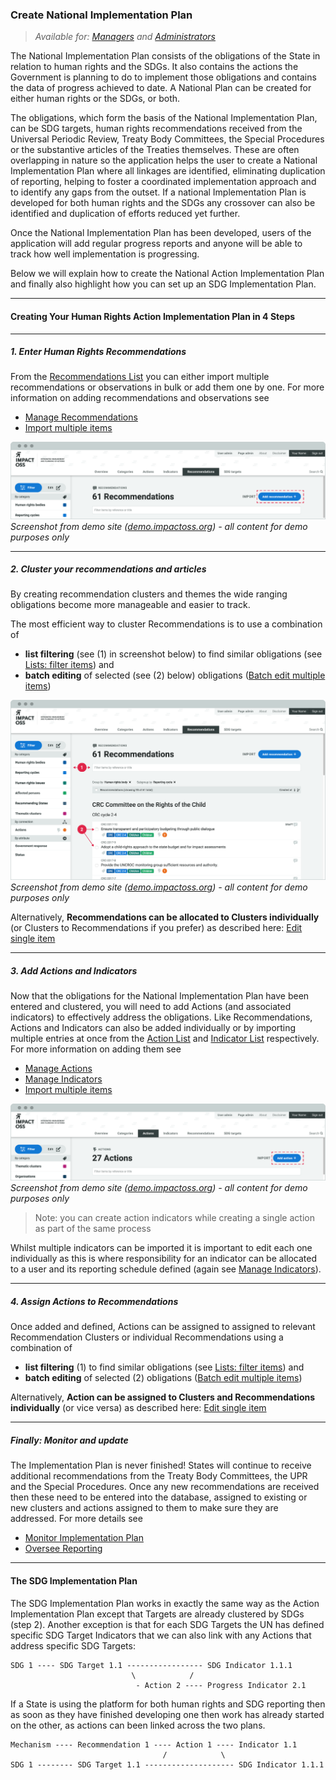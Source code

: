 ### Create National Implementation Plan

> _Available for: [Managers](/managers/manager.md) and [Administrators](/admins/admin.md)_

The National Implementation Plan consists of the obligations of the State in relation to human rights and the SDGs. It also contains the actions the Government is planning to do to implement those obligations and contains the data of progress achieved to date. A National Plan can be created for either human rights or the SDGs, or both.  

The obligations, which form the basis of the National Implementation Plan, can be SDG targets, human rights recommendations received from the Universal Periodic Review, Treaty Body Committees, the Special Procedures or the substantive articles of the Treaties themselves. These are often overlapping in nature so the application helps the user to create a National Implementation Plan where all linkages are identified, eliminating duplication of reporting, helping to foster a coordinated implementation approach and to identify any gaps from the outset. If a national Implementation Plan is developed for both human rights and the SDGs any crossover can also be identified and duplication of efforts reduced yet further.

Once the National Implementation Plan has been developed, users of the application will add regular progress reports and anyone will be able to track how well implementation is progressing.

Below we will explain how to create the National Action Implementation Plan and finally also highlight how you can set up an SDG Implementation Plan.

---

#### Creating Your Human Rights Action Implementation Plan in 4 Steps

---

##### 1. Enter Human Rights Recommendations

From the [Recommendations List](/visitors/recommendations.md) you can either import multiple recommendations or observations in bulk or add them one by one. For more information on adding recommendations and observations see

* [Manage Recommendations](/managers/recommendations.md)
* [Import multiple items](/managers/import.md)

![](/assets/m-add-recommendation.png)
_Screenshot from demo site ([demo.impactoss.org](https://demo.impactoss.org)) - all content for demo purposes only_

---

##### 2. Cluster your recommendations and articles

By creating recommendation clusters and themes the wide ranging obligations become more manageable and easier to track.

The most efficient way to cluster Recommendations is to use a combination of

* **list filtering** (see (1) in screenshot below) to find similar obligations (see [Lists: filter items](/visitors/lists-filter.md)) and
* **batch editing** of selected (see (2) below) obligations ([Batch edit multiple items](/managers/batch-edit.md))

![](/assets/m-recommendation-list.png)
_Screenshot from demo site ([demo.impactoss.org](https://demo.impactoss.org)) - all content for demo purposes only_

Alternatively, **Recommendations can be allocated to Clusters individually** (or Clusters to Recommendations if you prefer) as described here: [Edit single item](/managers/edit-content.md)

---

##### 3. Add Actions and Indicators

Now that the obligations for the National Implementation Plan have been entered and clustered, you will need to add Actions (and associated indicators) to effectively address the obligations. Like Recommendations, Actions and Indicators can also be added individually or by importing multiple entries at once from the [Action List](/visitors/actions.md) and [Indicator List](/visitors/indicators.md) respectively. For more information on adding them see

* [Manage Actions](/managers/actions.md)
* [Manage Indicators](/managers/indicators.md)
* [Import multiple items](/managers/import.md)

![](/assets/m-add-action.png)
_Screenshot from demo site ([demo.impactoss.org](https://demo.impactoss.org)) - all content for demo purposes only_

> Note: you can create action indicators while creating a single action as part of the same process

Whilst multiple indicators can be imported it is important to edit each one individually as this is where responsibility for an indicator can be allocated to a user and its reporting schedule defined (again see [Manage Indicators](/managers/indicators.md)).

---

##### 4. Assign Actions to Recommendations

Once added and defined, Actions can be assigned to assigned to relevant Recommendation Clusters or individual Recommendations using a combination of

* **list filtering** (1) to find similar obligations (see [Lists: filter items](/visitors/lists-filter.md)) and
* **batch editing** of selected (2) obligations ([Batch edit multiple items](/managers/batch-edit.md))

Alternatively, **Action can be assigned to Clusters and Recommendations individually** (or vice versa) as described here: [Edit single item](/managers/edit-content.md)

---

##### Finally: Monitor and update

The Implementation Plan is never finished! States will continue to receive additional recommendations from the Treaty Body Committees, the UPR and the Special Procedures. Once any new recommendations are received then these need to be entered into the database, assigned to existing or new clusters and actions assigned to them to make sure they are addressed. For more details see

* [Monitor Implementation Plan](/managers/monitor-implementation-plan.md)
* [Oversee Reporting](/managers/oversee-reporting.md)

---

#### The SDG Implementation Plan

The SDG Implementation Plan works in exactly the same way as the Action Implementation Plan except that Targets are already clustered by SDGs (step 2). Another exception is that for each SDG Targets the UN has defined specific SDG Target Indicators that we can also link with any Actions that address specific SDG Targets:

```
SDG 1 ---- SDG Target 1.1 ----------------- SDG Indicator 1.1.1
                           \            /
                            - Action 2 ---- Progress Indicator 2.1
```

If a State is using the platform for both human rights and SDG reporting then as soon as they have finished developing one then work has already started on the other, as actions can been linked across the two plans.

```
Mechanism ---- Recommendation 1 ---- Action 1 ---- Indicator 1.1
                                  /            \
SDG 1 -------- SDG Target 1.1 -------------------- SDG Indicator 1.1.1

```
